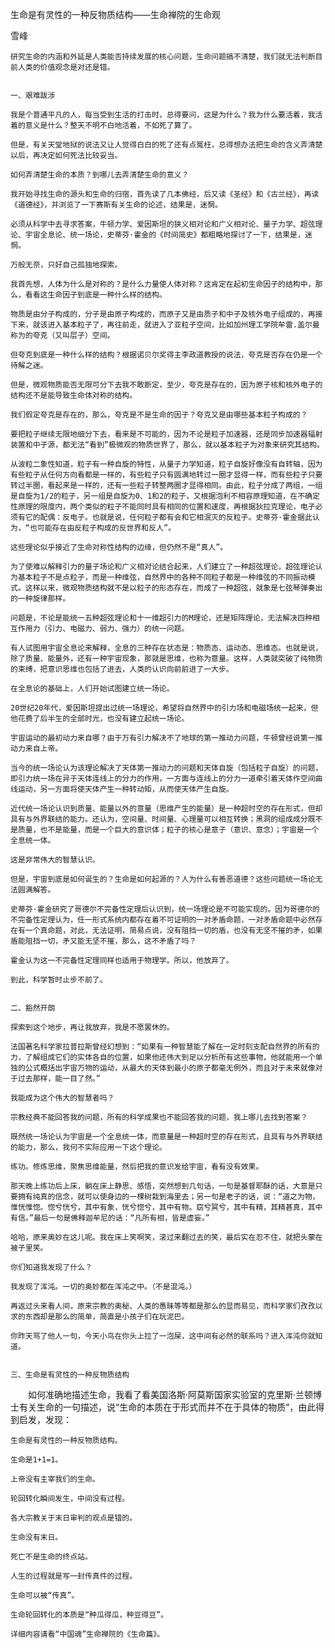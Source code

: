 生命是有灵性的一种反物质结构——生命禅院的生命观

雪峰


    研究生命的内涵和外延是人类能否持续发展的核心问题，生命问题搞不清楚，我们就无法判断目前人类的价值观念是对还是错。


    一、艰难跋涉

    我是个普通平凡的人，每当受到生活的打击时，总得要问，这是为什么？我为什么要活着，我活着的意义是什么？整天不明不白地活着，不如死了算了。

    但是，有关天堂地狱的说法又让人觉得白白的死了还有点冤枉，总得想办法把生命的含义弄清楚以后，再决定如何死法比较妥当。

    如何弄清楚生命的本质？到哪儿去弄清楚生命的意义？

    我开始寻找生命的源头和生命的归宿，首先读了几本佛经，后又读《圣经》和《古兰经》，再读《道德经》，并浏览了一下赛斯有关生命的论述，结果是，迷惘。

    必须从科学中去寻求答案，牛顿力学、爱因斯坦的狭义相对论和广义相对论、量子力学、超弦理论、宇宙全息论、统一场论，史蒂芬·霍金的《时间简史》都粗略地探讨了一下，结果是，迷惘。

    万般无奈，只好自己孤独地探索。

    我首先想，人体为什么是对称的？是什么力量使人体对称？这肯定在起初生命因子的结构中，那么，看看这生命因子到底是一种什么样的结构。

    物质是由分子构成的，分子是由原子构成的，而原子又是由质子和中子及核外电子组成的，再接下来，就该进入基本粒子了，再往前走，就进入了亚粒子空间，比如加州理工学院牟雷.盖尔曼称为的夸克（又叫层子）空间。

    但夸克到底是一种什么样的结构？根据诺贝尔奖得主李政道教授的说法，夸克是否存在仍是一个待解之迷。

    但是，微观物质能否无限可分下去我不敢断定，至少，夸克是存在的，因为原子核和核外电子的结构还不是能导致生命体对称的结构。

    我们假定夸克是存在的，那么，夸克是不是生命的因子？夸克又是由哪些基本粒子构成的？

    要把粒子继续无限地细分下去，看来是不可能的，因为不论是粒子加速器，还是同步加速器辐射装置和中子源，都无法“看到”极微观的物质世界了，那么，就以基本粒子为对象来研究其结构。

    从波粒二象性知道，粒子有一种自旋的特性，从量子力学知道，粒子自旋好像没有自转轴，因为有些粒子从任何方向看都是一样的，有些粒子只有圆满地转过一圈才显得一样，而有些粒子只要转过半圈，看起来是一样的，还有一些粒子转整两圈才显得相同。由此，粒子分成了两组，一组是自旋为1/2的粒子，另一组是自旋为0、1和2的粒子，又根据泡利不相容原理知道，在不确定性原理的限度内，两个类似的粒子不能同时具有相同的位置和速度，再根据狄拉克理论，电子必须有它的配偶：反电子。也就是说，任何粒子都有会和它相泯灭的反粒子。史蒂芬·霍金据此认为，“也可能存在由反粒子构成的反世界和反人”。

    这些理论似乎接近了生命对称性结构的边缘，但仍然不是“真人”。

    为了使难以解释引力的量子场论和广义相对论结合起来，人们建立了一种超弦理论，超弦理论认为基本粒子不是点粒子，而是一种维弦，自然界中的各种不同粒子都是一种维弦的不同振动模式。这样以来，微观物质结构就不是以粒子的形态存在，而成了一种超弦，就象是七弦琴弹奏出的一种旋律那样。

    问题是，不论是能统一五种超弦理论和十一维超引力的M理论，还是矩阵理论，无法解决四种相互作用力（引力、电磁力、弱力、强力）的统一问题。

    有人试图用宇宙全息论来解释，全息的三种存在状态是：物质态、运动态、思维态。也就是说，除了质量、能量外，还有一种宇宙现象，那就是思维，也称为意量。这样，人类就突破了纯物质的束缚，把意识思维也包括了进去，人类的认识向前前进了一大步。

    在全息论的基础上，人们开始试图建立统一场论。

    20世纪20年代，爱因斯坦提出过统一场理论，希望将自然界中的引力场和电磁场统一起来，但他花费了后半生的全部时光，也没有建立起统一场论。

    宇宙运动的最初动力来自哪？由于万有引力解决不了地球的第一推动力问题，牛顿曾经说第一推动力来自上帝。

    当今的统一场论认为该理论解决了天体第一推动力的问题和天体自旋（包括粒子自旋）的问题，即引力统一场在异于天体连线上的分力的作用，一方面与连线上的分力一道牵引着天体作空间曲线运动，另一方面将使天体产生一种转动矩，从而使天体产生自旋。

    近代统一场论认识到质量、能量以外的意量（思维产生的能量）是一种超时空的存在形式，但却具有与外界联结的能力。还认为，空间量、时间量、心理量可以相互转换；黑洞的组成成分既不是质量，也不是能量，而是一个巨大的意识体；粒子的核心是意子（意识、意念）；宇宙是一个全息统一体。

    这是非常伟大的智慧认识。

    但是，宇宙到底是如何诞生的？生命是如何起源的？人为什么有善恶道德？这些问题统一场论无法圆满解答。

    史蒂芬·霍金研究了哥德尔不完备性定理后认识到，统一场理论是不可能实现的。因为哥德尔的不完备性定理认为，任一形式系统内都存在着不可证明的一对矛盾命题，一对矛盾命题中必然存在有一个真命题，对此，无法证明，简易点说，没有阻挡一切的盾，也没有无坚不摧的矛，如果盾能阻挡一切，矛又能无坚不摧，那么，这不矛盾了吗？

    霍金认为这一不完备性定理同样也适用于物理学。所以，他放弃了。

    到此，科学暂时止步不前了。


    二、豁然开朗

    探索到这个地步，再让我放弃，我是不愿罢休的。

    法国著名科学家拉普拉斯曾经幻想到：“如果有一种智慧能了解在一定时刻支配自然界的所有的力，了解组成它们的实体各自的位置，如果他还伟大到足以分析所有这些事物，他就能用一个单独的公式概括出宇宙万物的运动，从最大的天体到最小的原子都毫无例外，而且对于未来就像对于过去那样，能一目了然。”

    我能成为这个伟大的智慧者吗？

    宗教经典不能回答我的问题，所有的科学成果也不能回答我的问题，我上哪儿去找到答案？

    既然统一场论认为宇宙是一个全息统一体，而意量是一种超时空的存在形式，且具有与外界联结的能力，那么，我何不实际应用一下这个理论。

    练功。修炼思维，聚焦思维能量，然后把我的意识发给宇宙，看有没有效果。

    那天晚上练功后上床，躺在床上静思、感悟，突然想到几句话，一句是基督耶酥的话，大意是只要拥有纯真的信念，就可以使身边的一棵树栽到海里去；另一句是老子的话，说：“道之为物，惟恍惟惚。惚兮恍兮，其中有象，恍兮惚兮，其中有物。窈兮冥兮，其中有精，其精甚真，其中有信。”最后一句是佛释迦牟尼的话：“凡所有相，皆是虚妄。”

    哈哈，原来奥妙在这儿呢。我在床上笑啊笑，滚过来翻过去的笑，最后实在忍不住，就把头蒙在被子里笑。

    你们知道我发现了什么？

    我发现了浑沌。一切的奥妙都在浑沌之中。（不是混沌。）

    再返过头来看人间，原来宗教的奥秘、人类的愚昧等等都是那么的显而易见，而科学家们孜孜以求的东西却是那么的简单，简直是小孩子们在玩泥巴。

    你昨天骂了他人一句，今天小鸟在你头上拉了一泡屎，这中间有必然的联系吗？进入浑沌你就知道。


    三、生命是有灵性的一种反物质结构

　　如何准确地描述生命，我看了看美国洛斯·阿莫斯国家实验室的克里斯·兰顿博士有关生命的一句描述，说“生命的本质在于形式而并不在于具体的物质”，由此得到启发，发现：

    生命是有灵性的一种反物质结构。

    生命是1+1=1。

    上帝没有主宰我们的生命。

    轮回转化瞬间发生，中间没有过程。

    各大宗教关于末日审判的观点是错的。

    生命没有末日。

    死亡不是生命的终点站。

    人生的过程就是写一封传真件的过程。

    生命可以被“传真”。

    生命轮回转化的本质是“种瓜得瓜，种豆得豆”。

    详细内容请看“中国魂”生命禅院的《生命篇》。



